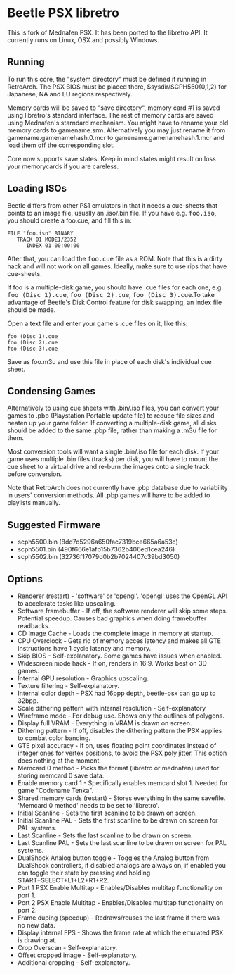 # Beetle PSX libretro

This is fork of Mednafen PSX. It has been ported to the libretro API.
It currently runs on Linux, OSX and possibly Windows.

## Running

To run this core, the "system directory" must be defined if running in RetroArch.
The PSX BIOS must be placed there, $sysdir/SCPH550{0,1,2} for Japanese, NA and EU regions respectively.

Memory cards will be saved to "save directory", memory card #1 is saved using libretro's standard interface. The rest of memory cards are saved using Mednafen's starndard mechanism. You might have to rename your old 
memory cards to gamename.srm. Alternatively you may just rename it from gamename.gamenamehash.0.mcr to gamename.gamenamehash.1.mcr and load them off the corresponding slot.

Core now supports save states. Keep in mind states might result on loss your memorycards if you are careless.

## Loading ISOs

Beetle differs from other PS1 emulators in that it needs a cue-sheets that points to an image file, usually an .iso/.bin file.
If you have e.g. <tt>foo.iso</tt>, you should create a foo.cue, and fill this in:

    FILE "foo.iso" BINARY
       TRACK 01 MODE1/2352
          INDEX 01 00:00:00

After that, you can load the <tt>foo.cue</tt> file as a ROM.
Note that this is a dirty hack and will not work on all games.
Ideally, make sure to use rips that have cue-sheets.

If foo is a multiple-disk game, you should have .cue files for each one, e.g. <tt>foo (Disc 1).cue</tt>, <tt>foo (Disc 2).cue</tt>, <tt>foo (Disc 3).cue</tt>.To take advantage of Beetle's Disk Control feature for disk swapping, an index file should be made.

Open a text file and enter your game's .cue files on it, like this:

    foo (Disc 1).cue
    foo (Disc 2).cue
    foo (Disc 3).cue

Save as foo.m3u and use this file in place of each disk's individual cue sheet.

## Condensing Games

Alternatively to using cue sheets with .bin/.iso files, you can convert your games to .pbp (Playstation Portable update file) to reduce file sizes and neaten up your game folder. If converting a multiple-disk game, all disks should be added to the same .pbp file, rather than making a .m3u file for them.

Most conversion tools will want a single .bin/.iso file for each disk. If your game uses multiple .bin files (tracks) per disk, you will have to mount the cue sheet to a virtual drive and re-burn the images onto a single track before conversion.

Note that RetroArch does not currently have .pbp database due to variability in users' conversion methods. All .pbp games will have to be added to playlists manually.

## Suggested Firmware

- scph5500.bin (8dd7d5296a650fac7319bce665a6a53c)
- scph5501.bin (490f666e1afb15b7362b406ed1cea246)
- scph5502.bin (32736f17079d0b2b7024407c39bd3050)

## Options

* Renderer (restart) - 'software' or 'opengl'. 'opengl' uses the OpenGL API to accelerate tasks like upscaling.
* Software framebuffer - If off, the software renderer will skip some steps. Potential speedup. Causes bad graphics when doing framebuffer readbacks.
* CD Image Cache - Loads the complete image in memory at startup.
* CPU Overclock - Gets rid of memory acces latency and makes all GTE instructions have 1 cycle latency and memory.
* Skip BIOS - Self-explanatory. Some games have issues when enabled.
* Widescreen mode hack - If on, renders in 16:9. Works best on 3D games.
* Internal GPU resolution - Graphics upscaling.
* Texture filtering - Self-explanatory.
* Internal color depth - PSX had 16bpp depth, beetle-psx can go up to 32bpp.
* Scale dithering pattern with internal resolution - Self-explanatory
* Wireframe mode - For debug use. Shows only the outlines of polygons. 
* Display full VRAM - Everything in VRAM is drawn on screen.
* Dithering pattern - If off, disables the dithering pattern the PSX applies to combat color banding.
* GTE pixel accuracy - If on, uses floating point coordinates instead of integer ones for vertex positions, to avoid the PSX poly jitter. This option does nothing at the moment.
* Memcard 0 method - Picks the format (libretro or mednafen) used for storing memcard 0 save data.
* Enable memory card 1 - Specifically enables memcard slot 1. Needed for game "Codename Tenka".
* Shared memory cards (restart) - Stores everything in the same savefile. 'Memcard 0 method' needs to be set to 'libretro'.
* Initial Scanline - Sets the first scanline to be drawn on screen.
* Initial Scanline PAL - Sets the first scanline to be drawn on screen for PAL systems.
* Last Scanline - Sets the last scanline to be drawn on screen.
* Last Scanline PAL - Sets the last scanline to be drawn on screen for PAL systems.
* DualShock Analog button toggle - Toggles the Analog button from DualShock controllers, if disabled analogs are always on, if enabled you can toggle their state by pressing and holding START+SELECT+L1+L2+R1+R2.
* Port 1 PSX Enable Multitap - Enables/Disables multitap functionality on port 1.
* Port 2 PSX Enable Multitap - Enables/Disables multitap functionality on port 2.
* Frame duping (speedup) - Redraws/reuses the last frame if there was no new data.
* Display internal FPS - Shows the frame rate at which the emulated PSX is drawing at.
* Crop Overscan - Self-explanatory.
* Offset cropped image - Self-explanatory.
* Additional cropping - Self-explanatory.
